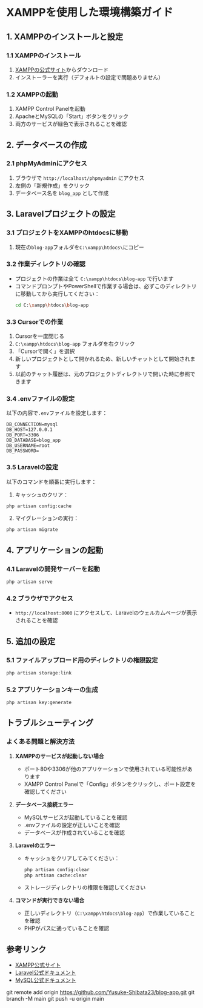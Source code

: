 # XAMPPを使用した環境構築ガイド

## 1. XAMPPのインストールと設定

### 1.1 XAMPPのインストール
1. [XAMPPの公式サイト](https://www.apachefriends.org/)からダウンロード
2. インストーラーを実行（デフォルトの設定で問題ありません）

### 1.2 XAMPPの起動
1. XAMPP Control Panelを起動
2. ApacheとMySQLの「Start」ボタンをクリック
3. 両方のサービスが緑色で表示されることを確認

## 2. データベースの作成

### 2.1 phpMyAdminにアクセス
1. ブラウザで `http://localhost/phpmyadmin` にアクセス
2. 左側の「新規作成」をクリック
3. データベース名を `blog_app` として作成

## 3. Laravelプロジェクトの設定

### 3.1 プロジェクトをXAMPPのhtdocsに移動
1. 現在の`blog-app`フォルダを`C:\xampp\htdocs\`にコピー

### 3.2 作業ディレクトリの確認
- プロジェクトの作業は全て `C:\xampp\htdocs\blog-app` で行います
- コマンドプロンプトやPowerShellで作業する場合は、必ずこのディレクトリに移動してから実行してください：
  ```bash
  cd C:\xampp\htdocs\blog-app
  ```

### 3.3 Cursorでの作業
1. Cursorを一度閉じる
2. `C:\xampp\htdocs\blog-app` フォルダを右クリック
3. 「Cursorで開く」を選択
4. 新しいプロジェクトとして開かれるため、新しいチャットとして開始されます
5. 以前のチャット履歴は、元のプロジェクトディレクトリで開いた時に参照できます

### 3.4 .envファイルの設定
以下の内容で`.env`ファイルを設定します：
```env
DB_CONNECTION=mysql
DB_HOST=127.0.0.1
DB_PORT=3306
DB_DATABASE=blog_app
DB_USERNAME=root
DB_PASSWORD=
```

### 3.5 Laravelの設定
以下のコマンドを順番に実行します：

1. キャッシュのクリア：
```bash
php artisan config:cache
```

2. マイグレーションの実行：
```bash
php artisan migrate
```

## 4. アプリケーションの起動

### 4.1 Laravelの開発サーバーを起動
```bash
php artisan serve
```

### 4.2 ブラウザでアクセス
- `http://localhost:8000` にアクセスして、Laravelのウェルカムページが表示されることを確認

## 5. 追加の設定

### 5.1 ファイルアップロード用のディレクトリの権限設定
```bash
php artisan storage:link
```

### 5.2 アプリケーションキーの生成
```bash
php artisan key:generate
```

## トラブルシューティング

### よくある問題と解決方法

1. **XAMPPのサービスが起動しない場合**
   - ポート80や3306が他のアプリケーションで使用されている可能性があります
   - XAMPP Control Panelで「Config」ボタンをクリックし、ポート設定を確認してください

2. **データベース接続エラー**
   - MySQLサービスが起動していることを確認
   - .envファイルの設定が正しいことを確認
   - データベースが作成されていることを確認

3. **Laravelのエラー**
   - キャッシュをクリアしてみてください：
     ```bash
     php artisan config:clear
     php artisan cache:clear
     ```
   - ストレージディレクトリの権限を確認してください

4. **コマンドが実行できない場合**
   - 正しいディレクトリ（`C:\xampp\htdocs\blog-app`）で作業していることを確認
   - PHPがパスに通っていることを確認

## 参考リンク

- [XAMPP公式サイト](https://www.apachefriends.org/)
- [Laravel公式ドキュメント](https://laravel.com/docs)
- [MySQL公式ドキュメント](https://dev.mysql.com/doc/) 

git remote add origin https://github.com/Yusuke-Shibata23/blog-app.git
git branch -M main
git push -u origin main 
